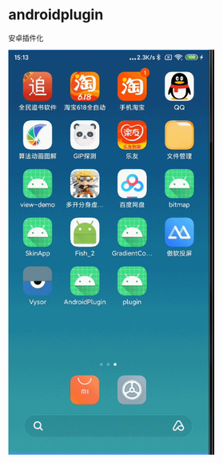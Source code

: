 # androidplugin
安卓插件化

![演示效果](https://github.com/xunyixiangchao/androidplugin/blob/master/app/img/plugin.gif)
